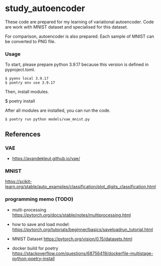 # study_autoencoder

These code are prepared for my learning of variational autoencoder.
Code are work with MNIST dataset and specialised for this dataset.

For comparison, autoencoder is also prepared. Each sample of MNIST can be converted to PNG file.


### Usage 

To start, please prepare python 3.9.17 because this version is defined in pyproject.toml.

```
$ pyenv local 3.9.17
$ poetry env use 3.9.17
```

Then, install modules.

$ poetry install

After all modules are installed, you can run the code.

```
$ poetry run python models/vae_mnist.py
```


## References

### VAE

- https://avandekleut.github.io/vae/

### MNIST

https://scikit-learn.org/stable/auto_examples/classification/plot_digits_classification.html


### programming memo (TODO)

- multi-processing
  https://pytorch.org/docs/stable/notes/multiprocessing.html

- how to save and load model:
  https://pytorch.org/tutorials/beginner/basics/saveloadrun_tutorial.html

- MNIST Dataset
  https://pytorch.org/vision/0.15/datasets.html

- docker build for poetry
  https://stackoverflow.com/questions/68756419/dockerfile-multistage-python-poetry-install

  
